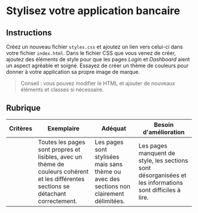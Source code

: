 # Stylisez votre application bancaire

## Instructions

Créez un nouveau fichier `styles.css` et ajoutez un lien vers celui-ci dans votre fichier `index.html`. Dans le fichier CSS que vous venez de créer, ajoutez des éléments de style pour que les pages *Login* et *Dashboard* aient un aspect agréable et soigné. Essayez de créer un thème de couleurs pour donner à votre application sa propre image de marque.

> Conseil : vous pouvez modifier le HTML et ajouter de nouveaux éléments et classes si nécessaire.

## Rubrique

| Critères | Exemplaire                                                                                                                           | Adéquat                                                                                  | Besoin d'amélioration                                                                                    |
| -------- | ------------------------------------------------------------------------------------------------------------------------------------ | ---------------------------------------------------------------------------------------- | -------------------------------------------------------------------------------------------------------- |
|          | Toutes les pages sont propres et lisibles, avec un thème de couleurs cohérent et les différentes sections se détachant correctement. | Les pages sont stylisées mais sans thème ou avec des sections non clairement délimitées. | Les pages manquent de style, les sections sont désorganisées et les informations sont difficiles à lire. |
